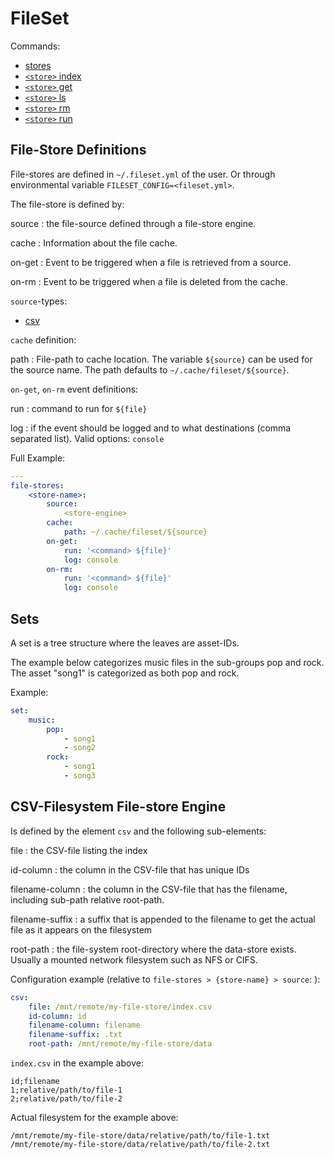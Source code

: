 FileSet
=======

Commands:

* [stores](commands/stores.md)
* [`<store>` index](commands/index.md)
* [`<store>` get](commands/get.md)
* [`<store>` ls](commands/ls.md)
* [`<store>` rm](commands/rm.md)
* [`<store>` run](commands/run.md)

File-Store Definitions
----------------------

File-stores are defined in `~/.fileset.yml` of the user. Or through environmental variable `FILESET_CONFIG=<fileset.yml>`.

The file-store is defined by:

source
: the file-source defined through a file-store engine.

cache
: Information about the file cache.

on-get
: Event to be triggered when a file is retrieved from a source.

on-rm
: Event to be triggered when a file is deleted from the cache.

`source`-types:

* [csv](#csv-filesystem-file-store-engine)

`cache` definition:

path
: File-path to cache location. The variable `${source}` can be used for the source name.
  The path defaults to `~/.cache/fileset/${source}`.

`on-get`, `on-rm` event definitions:

run
: command to run for `${file}`

log
: if the event should be logged and to what destinations (comma separated list).
  Valid options: `console`

Full Example:

```yaml
---
file-stores:
    <store-name>:
        source:
            <store-engine>
        cache:
            path: ~/.cache/fileset/${source}
        on-get:
            run: '<command> ${file}'
            log: console
        on-rm:
            run: '<command> ${file}'
            log: console
```

Sets
----

A set is a tree structure where the leaves are asset-IDs.

The example below categorizes music files in the sub-groups pop and rock.
The asset "song1" is categorized as both pop and rock.

Example:

```yaml
set:
    music:
        pop:
            - song1
            - song2
        rock:
            - song1
            - song3
```

CSV-Filesystem File-store Engine
--------------------------------

Is defined by the element `csv` and the following sub-elements:

file
: the CSV-file listing the index

id-column
: the column in the CSV-file that has unique IDs

filename-column
: the column in the CSV-file that has the filename, including sub-path relative root-path.

filename-suffix
: a suffix that is appended to the filename to get the actual file as it appears on the filesystem

root-path
: the file-system root-directory where the data-store exists. Usually a mounted network filesystem such as NFS or CIFS.

Configuration example (relative to `file-stores > {store-name} > source`: ):

```yaml
csv:
    file: /mnt/remote/my-file-store/index.csv
    id-column: id
    filename-column: filename
    filename-suffix: .txt
    root-path: /mnt/remote/my-file-store/data
```

`index.csv` in the example above:

```csv
id;filename
1;relative/path/to/file-1
2;relative/path/to/file-2
```

Actual filesystem for the example above:

```console
/mnt/remote/my-file-store/data/relative/path/to/file-1.txt
/mnt/remote/my-file-store/data/relative/path/to/file-2.txt
```
